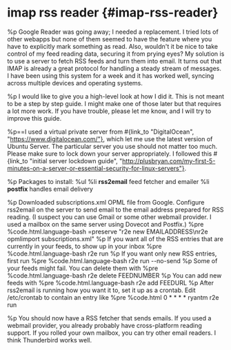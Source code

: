 # imap rss reader {#imap-rss-reader}
%p Google Reader was going away; I needed a replacement. I tried lots of other webapps but none of them seemed to have the feature where you have to explicitly mark something as read. Also, wouldn't it be nice to take control of my feed reading data, securing it from prying eyes? My solution is to use a server to fetch RSS feeds and turn them into email. It turns out that IMAP is already a great protocol for handling a steady stream of messages. I have been using this system for a week and it has worked well, syncing across multiple devices and operating systems.

%p I would like to give you a high-level look at how I did it. This is not meant to be a step by step guide. I might make one of those later but that requires a lot more work. If you have trouble, please let me know, and I will try to improve this guide.

%p==I used a virtual private server from #{link_to "DigitalOcean", "https://www.digitalocean.com/"}, which let me use the latest version of Ubuntu Server. The particular server you use should not matter too much. Please make sure to lock down your server appropriately. I followed this #{link_to "initial server lockdown guide", "http://plusbryan.com/my-first-5-minutes-on-a-server-or-essential-security-for-linux-servers"}.

%p Packages to install:
%ul
  %li <b>rss2email</b> feed fetcher and emailer
  %li <b>postfix</b> handles email delivery

%p Downloaded subscriptions.xml OPML file from Google. Configure rss2email on the server to send email to the email address prepared for RSS reading. (I suspect you can use Gmail or some other webmail provider. I used a mailbox on the same server using Dovecot and Postfix.)
%pre
  %code.html.language-bash
    =preserve "r2e new EMAILADDRESS\nr2e opmlimport subscriptions.xml"
%p
  If you want all of the RSS entries that are currently in your feeds, to show up in your inbox
%pre
  %code.html.language-bash
    r2e run
%p
  If you want only new RSS entries, first run
%pre
  %code.html.language-bash
    r2e run --no-send
%p
  Some of your feeds might fail. You can delete them with
%pre
  %code.html.language-bash
    r2e delete FEEDNUMBER
%p
  You can add new feeds with
%pre
  %code.html.language-bash
    r2e add FEEDURL
%p After rss2email is running how you want it to, set it up as a crontab. Edit /etc/crontab to contain an entry like
%pre
  %code.html
    0 *	* * *	ryantm	r2e run

%p You should now have a RSS fetcher that sends emails. If you used a webmail provider, you already probably have cross-platform reading support. If you rolled your own mailbox, you can try other email readers. I think Thunderbird works well.
